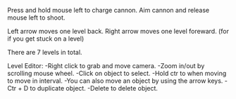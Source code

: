 Press and hold mouse left to charge cannon.
Aim cannon and release mouse left to shoot.

Left arrow moves one level back.
Right arrow moves one level foreward. (for if you get stuck on a level)

There are 7 levels in total.

Level Editor:
 -Right click to grab and move camera.
 -Zoom in/out by scrolling mouse wheel.
 -Click on object to select.
 -Hold ctr to when moving to move in interval.
 -You can also move an object by using the arrow keys.
 -Ctr + D to duplicate object.
 -Delete to delete object.